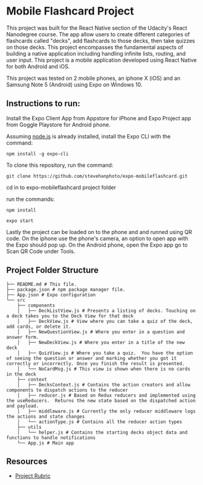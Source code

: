 # Mobile Flashcard Project

This project was built for the React Native section of the Udacity's React Nanodegree course.  The app allow users to create different categories of flashcards called "decks", add flashcards to those decks, then take quizzes on those decks.  This project encompasses the fundamental aspects of building a native application including handling infinite lists, routing, and user input.  This project is a mobile application developed using React Native for both Android and iOS.  

This project was tested on 2 mobile phones, an iphone X (iOS) and an Samsung Note 5 (Android) using Expo on Windows 10.

## Instructions to run:

Install the Expo Client App from Appstore for iPhone and Expo Project app from Goggle Playstore for Android phone.

Assuming [node.js](https://nodejs.org/en/) is already installed, install the Expo CLI with the command:

```
npm install -g expo-cli
```

To clone this repository, run the command:

```
git clone https://github.com/stevehanphoto/expo-mobileflashcard.git
```

cd in to expo-mobileflashcard project folder

run the commands:

```
npm install

expo start
```

Lastly the project can be loaded on to the phone and and runned using QR code.
On the iphone use the phone's camera, an option to open app with the Expo should pop up.
On the Android phone, open the Expo app go to Scan QR Code under Tools.

## Project Folder Structure
```
├── README.md # This file.
├── package.json # npm package manager file.
├── App.json # Expo configuration
└── src
    ├── components
    │   ├── DeckListView.js # Presents a listing of decks. Touching on a deck takes you to the Deck View for that deck
    │   ├── DeckView.js # View where you can take a quiz of the deck, add cards, or delete it.
    │   ├── NewQuestionView.js # Where you enter in a question and answer form.
    │   ├── NewDeckView.js # Where you enter in a title of the new deck
    │   ├── QuizView.js # Where you take a quiz.  You have the option of seeing the question or answer and marking whether you got it correctly or incorrectly. Once you finish the result is presented.
    │   └── NoCardMsg.js # This view is shown when there is no cards in the deck
    ├── context
    │   ├── DecksContext.js # Contains the action creators and allow components to dispatch actions to the reducer
    │   ├── reducer.js # Based on Redux reducers and implemented using the useReducers.  Returns the new state based on the dispatched action and payload.
    │   ├── middleware.js # Currently the only reducer middleware logs the actions and state changes
    │   └── actionType.js # Contains all the reducer action types
    ├── utils
    │   └── helper.js # Contains the starting decks object data and functions to handle notifications  
    └── App.js # Main app
```

## Resources
- [Project Rubric](https://review.udacity.com/#!/rubrics/1021/view)
